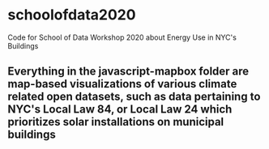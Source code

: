 # schoolofdata2020
Code for School of Data Workshop 2020 about Energy Use in NYC's Buildings

## Everything in the javascript-mapbox folder are map-based visualizations of various climate related open datasets, such as data pertaining to NYC's Local Law 84, or Local Law 24 which prioritizes solar installations on municipal buildings
